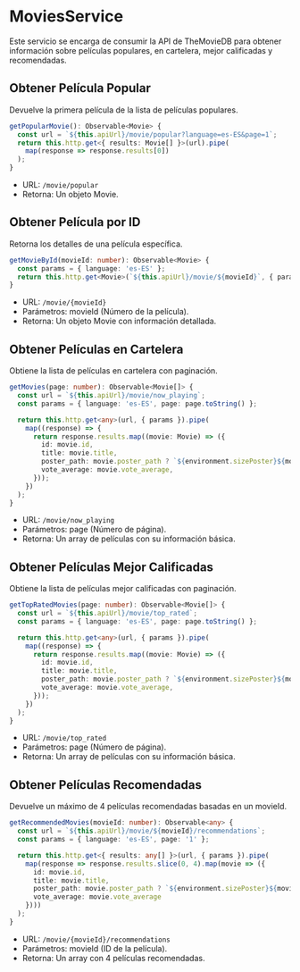 #  MoviesService  

Este servicio se encarga de consumir la API de TheMovieDB para obtener información sobre películas populares, en cartelera, mejor calificadas y recomendadas.  

## Obtener Película Popular

Devuelve la primera película de la lista de películas populares.
```typescript
getPopularMovie(): Observable<Movie> {
  const url = `${this.apiUrl}/movie/popular?language=es-ES&page=1`;
  return this.http.get<{ results: Movie[] }>(url).pipe(
    map(response => response.results[0])
  );
}
```

* URL: `/movie/popular`
* Retorna: Un objeto Movie.

## Obtener Película por ID

Retorna los detalles de una película específica.
```typescript
getMovieById(movieId: number): Observable<Movie> {
  const params = { language: 'es-ES' };
  return this.http.get<Movie>(`${this.apiUrl}/movie/${movieId}`, { params });
}
```

* URL: `/movie/{movieId}`
* Parámetros: movieId (Número de la película).
* Retorna: Un objeto Movie con información detallada.

## Obtener Películas en Cartelera

Obtiene la lista de películas en cartelera con paginación.
```typescript
getMovies(page: number): Observable<Movie[]> {
  const url = `${this.apiUrl}/movie/now_playing`;
  const params = { language: 'es-ES', page: page.toString() };

  return this.http.get<any>(url, { params }).pipe(
    map((response) => {
      return response.results.map((movie: Movie) => ({
        id: movie.id,
        title: movie.title,
        poster_path: movie.poster_path ? `${environment.sizePoster}${movie.poster_path}` : '',
        vote_average: movie.vote_average,
      }));
    })
  );
}
```

* URL: `/movie/now_playing`
* Parámetros: page (Número de página).
* Retorna: Un array de películas con su información básica.


## Obtener Películas Mejor Calificadas

Obtiene la lista de películas mejor calificadas con paginación.
```typescript
getTopRatedMovies(page: number): Observable<Movie[]> {
  const url = `${this.apiUrl}/movie/top_rated`;
  const params = { language: 'es-ES', page: page.toString() };

  return this.http.get<any>(url, { params }).pipe(
    map((response) => {
      return response.results.map((movie: Movie) => ({
        id: movie.id,
        title: movie.title,
        poster_path: movie.poster_path ? `${environment.sizePoster}${movie.poster_path}` : '',
        vote_average: movie.vote_average,
      }));
    })
  );
}
```

* URL: `/movie/top_rated`
* Parámetros: page (Número de página).
* Retorna: Un array de películas con su información básica.


## Obtener Películas Recomendadas

Devuelve un máximo de 4 películas recomendadas basadas en un movieId.
```typescript
getRecommendedMovies(movieId: number): Observable<any> {
  const url = `${this.apiUrl}/movie/${movieId}/recommendations`;
  const params = { language: 'es-ES', page: '1' };

  return this.http.get<{ results: any[] }>(url, { params }).pipe(
    map(response => response.results.slice(0, 4).map(movie => ({
      id: movie.id,
      title: movie.title,
      poster_path: movie.poster_path ? `${environment.sizePoster}${movie.poster_path}` : '',
      vote_average: movie.vote_average
    })))
  );
}

```

* URL: `/movie/{movieId}/recommendations`
* Parámetros: movieId (ID de la película).
* Retorna: Un array con 4 películas recomendadas.